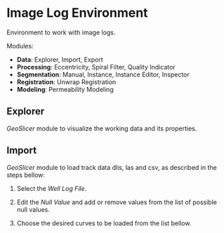 # Image Log Environment

Environment to work with image logs.

Modules:

- **Data**: Explorer, Import, Export
- **Processing**: Eccentricity, Spiral Filter, Quality Indicator
- **Segmentation**: Manual, Instance, Instance Editor, Inspector
- **Registration**: Unwrap Registration
- **Modeling**: Permeability Modeling

## Explorer

_GeoSlicer_ module to visualize the working data and its properties.

## Import

_GeoSlicer_ module to load track data dlis, las and csv, as described in the steps bellow:

1. Select the _Well Log File_.

2. Edit the _Null Value_ and add or remove values from the list of possible null values.

3. Choose the desired curves to be loaded from the list bellow.

